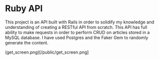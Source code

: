 # Ruby API

This project is an API built with Rails in order to solidify my knowledge and understanding of creating a RESTful API from scratch. This API has full ability to make requests in order to perform CRUD on articles stored in a MySQL database. I have used Postgres and the Faker Gem to randomly generate the content.

(get_screen.png)[/public/get_screen.png]
